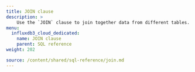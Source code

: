 ```yaml
---
title: JOIN clause
description: > 
    Use the `JOIN` clause to join together data from different tables.
menu:
  influxdb3_cloud_dedicated:
    name: JOIN clause
    parent: SQL reference
weight: 202

source: /content/shared/sql-reference/join.md
---
```


<!-- 
The content of this page is at /content/shared/sql-reference/join.md
-->
